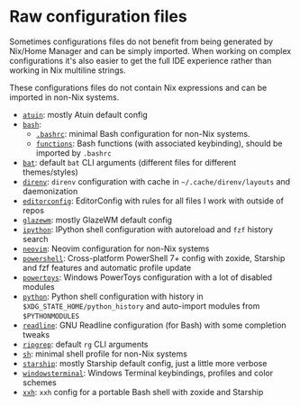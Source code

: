 # Raw configuration files

Sometimes configurations files do not benefit from being generated by Nix/Home Manager
and can be simply imported.
When working on complex configurations it's also easier to get the full IDE experience
rather than working in Nix multiline strings.

These configurations files do not contain Nix expressions and can be imported in non-Nix systems.

- [`atuin`](./atuin): mostly Atuin default config
- [`bash`](./bash):
  - [`.bashrc`](./bash/.bashrc):
    minimal Bash configuration for non-Nix systems.
  - [`functions`](./bash/functions):
    Bash functions (with associated keybinding), should be imported by `.bashrc`
- [`bat`](./bat):
  default `bat` CLI arguments (different files for different themes/styles)
- [`direnv`](./direnv):
  `direnv` configuration with cache in `~/.cache/direnv/layouts` and daemonization
- [`editorconfig`](./editorconfig):
  EditorConfig with rules for all files I work with outside of repos
- [`glazewm`](./glazewm): mostly GlazeWM default config
- [`ipython`](./ipython): IPython shell configuration with autoreload and `fzf` history search
- [`neovim`](./neovim): Neovim configuration for non-Nix systems
- [`powershell`](./powershell): Cross-platform PowerShell 7+ config
  with zoxide, Starship and fzf features and automatic profile update
- [`powertoys`](./powertoys): Windows PowerToys configuration with a lot of disabled modules
- [`python`](./python): Python shell configuration
  with history in `$XDG_STATE_HOME/python_history`
  and auto-import modules from `$PYTHONMODULES`
- [`readline`](./readline): GNU Readline configuration (for Bash) with some completion tweaks
- [`ripgrep`](./ripgrep): default `rg` CLI arguments
- [`sh`](./sh): minimal shell profile for non-Nix systems
- [`starship`](./starship): mostly Starship default config, just a little more verbose
- [`windowsterminal`](./windowsterminal): Windows Terminal keybindings, profiles and color schemes
- [`xxh`](./xxh): `xxh` config for a portable Bash shell with zoxide and Starship
